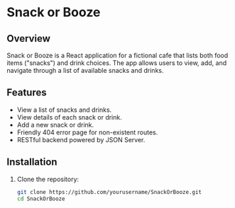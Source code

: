 # Snack or Booze

## Overview
Snack or Booze is a React application for a fictional cafe that lists both food items ("snacks") and drink choices. The app allows users to view, add, and navigate through a list of available snacks and drinks.

## Features
- View a list of snacks and drinks.
- View details of each snack or drink.
- Add a new snack or drink.
- Friendly 404 error page for non-existent routes.
- RESTful backend powered by JSON Server.

## Installation

1. Clone the repository:
   ```bash
   git clone https://github.com/yourusername/SnackOrBooze.git
   cd SnackOrBooze
